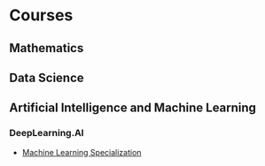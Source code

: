 # Courses

## Mathematics

## Data Science


## Artificial Intelligence and Machine Learning
### DeepLearning.AI
* [Machine Learning Specialization](https://github.com/rosa-lpz/Courses/tree/main/DeepLearning.AI%20-%20Machine%20Learning%20Specialization)
